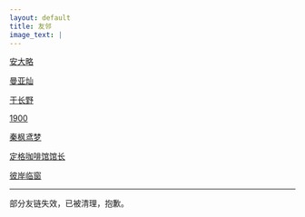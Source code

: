 ```yaml
---
layout: default
title: 友邻
image_text: |
---
```



<a href="http://www.anandalue.com/" target="_blank">安大略</a>

<a href="https://manyacan.com/" target="_blank">曼亚灿</a>

<a href="https://rabithua.club/" target="_blank">于长野</a>

<a href="http://1900.live/" target="_blank">1900</a>

<a href="https://blog.zwying.com/" target="_blank">秦枫鸢梦</a>

<a href="https://kaix.in/" target="_blank">定格咖啡馆馆长</a>

<a href="https://oneblogx.com/" target="_blank">彼岸临窗</a>

-----

部分友链失效，已被清理，抱歉。

<style>
  h2 + p { margin-top: -1.2em; font-size: .8em; }
  article ul { list-style: square; }
</style>
